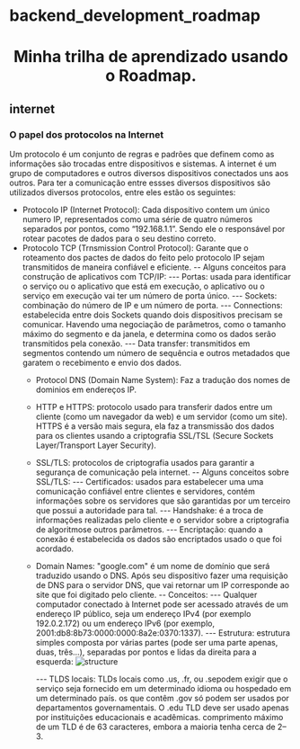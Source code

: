 # backend_development_roadmap
<h1 align="center"> Minha trilha de aprendizado usando o Roadmap. </h1>


<h2> internet </h2>
<h3> O papel dos protocolos na Internet </h3>

Um protocolo é um conjunto de regras e padrões que definem como as informações são trocadas entre dispositivos e sistemas. A internet é um grupo de computadores e outros diversos dispositivos conectados uns aos outros. Para ter a comunicação entre essses diversos dispositivos são utilizados diversos protocolos, entre eles estão os seguintes:
<ul>
  <li> Protocolo IP (Internet Protocol): Cada dispositivo contem um único numero IP, representados como uma série de quatro números separados por pontos, como “192.168.1.1”. Sendo ele o responsável por rotear pacotes de dados para o seu destino correto.
  </li>
  <li> Protocolo TCP (Trnsmission Control Protocol): Garante que o roteamento dos pactes de dados do feito pelo protocolo IP sejam transmitidos de maneira confiável e eficiente.
    -- Alguns conceitos para construção de aplicativos com TCP/IP:
      --- Portas: usada para identificar o serviço ou o aplicativo que está em execução, o aplicativo ou o serviço em execução vai ter um número de porta único.
      --- Sockets: combinação do número de IP e um número de porta.
      --- Connections: estabelecida entre dois Sockets quando dois dispositivos precisam se comunicar. Havendo uma negociação de parâmetros, como o tamanho máximo do segmento e da                   janela, e determina como os dados serão transmitidos pela conexão.
      --- Data transfer: transmitidos em segmentos contendo um número de sequência e outros metadados que garatem o recebimento e envio dos dados.
  </li>
  
  - Protocol DNS (Domain Name System): Faz a tradução dos nomes de dominios em endereços IP.
  
  - HTTP e HTTPS: protocolo usado para transferir dados entre um cliente (como um navegador da web) e um servidor (como um site). HTTPS é a versão mais segura, ela faz a transmissão dos dados para os clientes usando a criptografia SSL/TSL (Secure Sockets Layer/Transport Layer Security).
  
  - SSL/TLS: protocolos de criptografia usados para garantir a segurança de comunicação pela internet.
    -- Alguns conceitos sobre SSL/TLS:
      --- Certificados: usados para estabelecer uma uma comunicação confiável entre clientes e servidores, contém informações sobre os servidores que são garantidas por um terceiro que possui a autoridade para tal.
      --- Handshake: é a troca de informações realizadas pelo cliente e o servidor sobre a criptografia de algoritmose outros parâmetros.
      --- Encriptação: quando a conexão é estabelecida os dados são encriptados usado o que foi acordado.
  
  - Domain Names: "google.com" é um nome de domínio que será traduzido usando o DNS. Após seu dispositivo fazer uma requisição de DNS para o servidor DNS, que vai retornar um IP corresponde ao site que foi digitado pelo cliente.
    -- Conceitos:
      --- Qualquer computador conectado à Internet pode ser acessado através de um endereço IP público, seja um endereço IPv4 (por exemplo 192.0.2.172) ou um endereço IPv6 (por exemplo, 2001:db8:8b73:0000:0000:8a2e:0370:1337).
      --- Estrutura: estrutura simples composta por várias partes (pode ser uma parte apenas, duas, três…), separadas por pontos e lidas da direita para a esquerda:
    ![structure](https://github.com/Dev-Duardo/backend_development_roadmap/assets/86846534/11480467-7aa0-4bba-91e4-e46a7ae2335a)
    
      ---  TLDS locais: TLDs locais como .us, .fr, ou .sepodem exigir que o serviço seja fornecido em um determinado idioma ou hospedado em um determinado país. os que contêm .gov só podem ser usados ​​por departamentos governamentais. O .edu TLD deve ser usado apenas por instituições educacionais e acadêmicas. comprimento máximo de um TLD é de 63 caracteres, embora a maioria tenha cerca de 2–3.
  
</ul>

